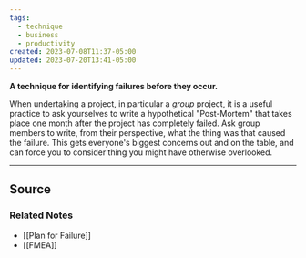 ```yaml
---
tags:
  - technique
  - business
  - productivity
created: 2023-07-08T11:37-05:00
updated: 2023-07-20T13:41-05:00
---
```

**A technique for identifying failures before they occur.**

When undertaking a project, in particular a *group* project, it is a useful practice to ask yourselves to write a hypothetical "Post-Mortem" that takes place one month after the project has completely failed. Ask group members to write, from their perspective, what the thing was that caused the failure. This gets everyone's biggest concerns out and on the table, and can force you to consider thing you might have otherwise overlooked. 

---

## Source


### Related Notes
- [[Plan for Failure]] 
- [[FMEA]]